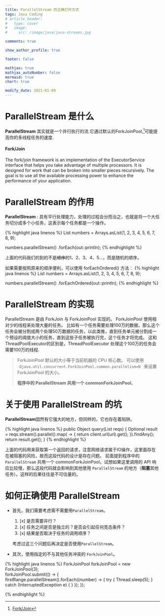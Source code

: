 ```yaml
---
title: ParallelStream 的正确打开方式
tags: Java Coding 
# article_header:
#   type: cover
#   image:
#     src: /image/java/java-streams.jpg

comments: true

show_author_profile: true

footer: false

mathjax: true
mathjax_autoNumber: false
mermaid: true
chart: true

modify_date: 2021-01-09
---
```



# ParallelStream 是什么

**ParallelStream** 其实就是一个并行执行的流.它通过默认的ForkJoinPool,[^1]可能提高你的多线程任务的速度.

<!--more-->
<!-- more -->

<div class="card">
  <div class="card__content">
    <div class="card__header">
      <h4>Fork/Join</h4>
    </div>
    <p>The fork/join framework is an implementation of the ExecutorService interface that helps you take advantage of multiple processors. It is designed for work that can be broken into smaller pieces recursively. The goal is to use all the available processing power to enhance the performance of your application.</p>
  </div>
</div>


# ParallelStream 的作用

**ParallelStream** 
: 具有平行处理能力，处理的过程会分而治之，也就是将一个大任务切分成多个小任务，这表示每个任务都是一个操作。


{% highlight java linenos %}
List<Integer> numbers = Arrays.asList(1, 2, 3, 4, 5, 6, 7, 8, 9);

numbers.parallelStream()
       .forEach(out::println); 
{% endhighlight %}

上面的代码我们的到的不是~~顺序~~的1、2、3、4、5…，而是随机的顺序。

如果需要按照原来的顺序便利，可以使用 forEachOrdered() 方法：
{% highlight java linenos %}
List<Integer> numbers = Arrays.asList(1, 2, 3, 4, 5, 6, 7, 8, 9);

numbers.parallelStream()
       .forEachOrdered(out::println);
{% endhighlight %}

# ParallelStream 的实现
 
ParallelStream 是由 ForkJoin 与 ForkJoinPool 实现的。
ForkJoinPool 使用相对少的线程来处理大量的任务。
比如有一个任务需要处理100万的数据，那么这个任务会被分割成两个处理50万数据的任务，以此类推，直到任务单元被分割成一个预设的阈值大小的任务，直到这些子任务被执行完，这个任务才将完成。
这和ThreadPoolExecutor的区别是，ThreadPoolExecutor 处理这个100万的任务会需要100万的线程.

>ForkJoinPool 默认的大小等于当前机器的 CPU 核心数。
>可以使用 <br>
> ```-Djava.util.concurrent.ForkJoinPool.common.parallelism=N ``` 
>来设置 ForkJoinPool 的大小。
>
>**程序中的 ParallelStream 共用一个 commonForkJoinPool**。


# 关于使用 ParallelStream 的坑

**ParallelStream**固然有它强大的地方，但同样的，它也存在着陷阱。

{% highlight java linenos %}
 public Object query(List<Request> reqs) {
     Optional<String> result = reqs.stream().parallel().map( -> {
        return client.url(url).get();
      }).findAny();
      return result.get();
}
{% endhighlight %}

上面的代码用来获取第一个返回的请求，注意网络请求属于IO操作，这里面存在在被阻塞的风险，故而这段代码的设计是存在问题。
前面提到程序中的 ```ParallelStream``` 共用一个 commonForkJoinPool，试想如果这里调用的 API 响应比较慢，那么这段代码就会影响到其他使用 ```ParallelStream``` 的地方（**阻塞**其他任务）。这样的后果往往是不可估量的。

# 如何正确使用 ParallelStream

- 首先，我们需要考虑需不需要用```ParallelStream```。


    1. [x] 是否需要并行？  
    2. [x] 任务之间是否是独立的？是否会引起任何竞态条件？  
    3. [x] 结果是否取决于任务的调用顺序？ 


    考虑过这三个问题后再决定是否使用```ParallelStream```。


- 其次，使用指定的不与其他任务冲突的 ```ForkJoinPool```。

{% highlight java linenos %}
ForkJoinPool forkJoinPool = new ForkJoinPool(3);  
forkJoinPool.submit(() -> {  
    firstRange.parallelStream().forEach((number) -> {
        try {
            Thread.sleep(5);
        } catch (InterruptedException e) { }
    });
});

{% endhighlight %}




[^1]: [Fork/Join](https://docs.oracle.com/javase/tutorial/essential/concurrency/forkjoin.html)

